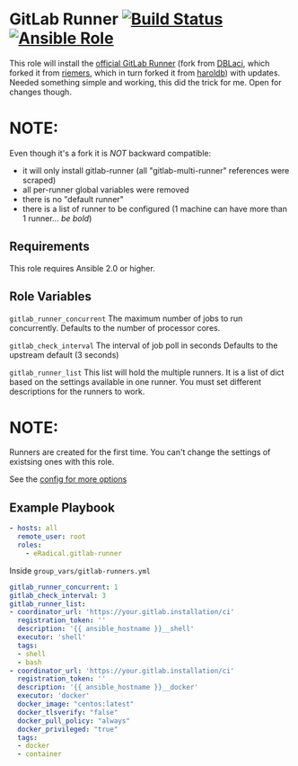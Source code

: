 GitLab Runner [![Build Status](https://api.travis-ci.org/eRadical/ansible-gitlab-runner.svg?branch=master)](https://travis-ci.org/eRadical/ansible-gitlab-runner) [![Ansible Role](https://img.shields.io/badge/role-eRadical.ansible--gitlab--runner-blue.svg?maxAge=2592000)](https://github.com/eRadical/ansible-gitlab-runner)
=============

This role will install the [official GitLab Runner](https://gitlab.com/gitlab-org/gitlab-runner)
(fork from [DBLaci](https://github.com/DBLaci/ansible-gitlab-runner), which forked it from [riemers](https://github.com/riemers/ansible-gitlab-runner), which in turn forked it from [haroldb](https://github.com/haroldb/ansible-gitlab-runner)) with updates. Needed something simple and working, this did the trick for me. Open for changes though.

# NOTE:
Even though it's a fork it is *NOT* backward compatible:
- it will only install gitlab-runner (all "gitlab-multi-runner" references were scraped)
- all per-runner global variables were removed
- there is no "default runner"
- there is a list of runner to be configured (1 machine can have more than 1 runner... *be bold*)


Requirements
------------

This role requires Ansible 2.0 or higher.

Role Variables
--------------

`gitlab_runner_concurrent`
The maximum number of jobs to run concurrently.
Defaults to the number of processor cores.

`gitlab_check_interval`
The interval of job poll in seconds
Defaults to the upstream default (3 seconds)

`gitlab_runner_list`
This list will hold the multiple runners. It is a list of dict based on the settings available in one runner. You must set different descriptions for the runners to work.

# NOTE:
Runners are created for the first time. You can't change the settings of existsing ones with this role.

See the [config for more options](https://github.com/eRadical/ansible-gitlab-runner/blob/master/tasks/register-runner.yml)

Example Playbook
----------------
```yaml
- hosts: all
  remote_user: root
  roles:
    - eRadical.gitlab-runner
```

Inside `group_vars/gitlab-runners.yml`
```yaml
gitlab_runner_concurrent: 1
gitlab_check_interval: 3
gitlab_runner_list:
- coordinator_url: 'https://your.gitlab.installation/ci'
  registration_token: ''
  description: '{{ ansible_hostname }}__shell'
  executor: 'shell'
  tags:
  - shell
  - bash
- coordinator_url: 'https://your.gitlab.installation/ci'
  registration_token: ''
  description: '{{ ansible_hostname }}__docker'
  executor: 'docker'
  docker_image: "centos:latest"
  docker_tlsverify: "false"
  docker_pull_policy: "always"
  docker_privileged: "true"
  tags:
  - docker
  - container
```
